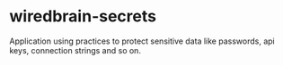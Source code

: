 # wiredbrain-secrets
Application using practices to protect sensitive data like passwords, api keys, connection strings and so on.
